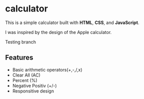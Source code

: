 # calculator 

This is a simple calculator built with **HTML**, **CSS**, and **JavaScript**.

I was inspired by the design of the Apple calculator.

Testing branch

## Features
- Basic arithmetic operators(+,-,/,x)
- Clear All (AC)
- Percent (%)
- Negative Positiv (+/-)
- Responsitive design